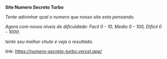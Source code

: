 **Site Numero Secreto Turbo**

*Tente adivinhar qual o numero que nosso site esta pensando.*

*Agora com novos níveis de dificuldade: Facil 0 - 10, Medio 0 - 100, Dificil 0 - 1000.*

*tente seu melhor chute e veja o resultado.*

*link: https://numero-secreto-turbo.vercel.app/*
